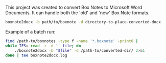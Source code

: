 This project was created to convert Box Notes to Microsoft Word Documents.
It can handle both the 'old' and 'new' Box Note formats.

```sh
boxnote2docx -b path/to/boxnote -d directory-to-place-converted-docx
```

Example of a batch run:

```sh
find /path-to/boxnotes -type f -name '*.boxnote' -print0 |
while IFS= read -r -d '' file; do
    ./boxnote2docx -b "$file" -d /path-to/converted-dir/ 2>&1
done | tee boxnote2docx.log
```
